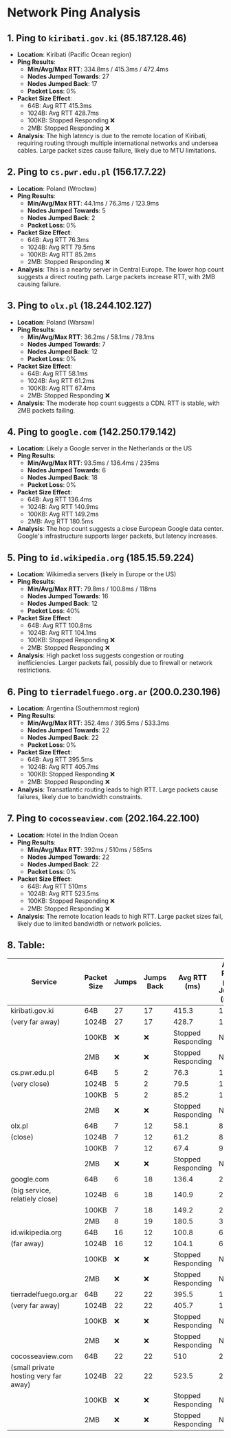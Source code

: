 # Network Ping Analysis

## 1. Ping to `kiribati.gov.ki` (85.187.128.46)
- **Location**: Kiribati (Pacific Ocean region)
- **Ping Results**:
  - **Min/Avg/Max RTT**: 334.8ms / 415.3ms / 472.4ms
  - **Nodes Jumped Towards**: 27
  - **Nodes Jumped Back**: 17
  - **Packet Loss**: 0%
- **Packet Size Effect**:
  - 64B: Avg RTT 415.3ms
  - 1024B: Avg RTT 428.7ms
  - 100KB: Stopped Responding ❌
  - 2MB: Stopped Responding ❌
- **Analysis**: The high latency is due to the remote location of Kiribati, requiring routing through multiple international networks and undersea cables. Large packet sizes cause failure, likely due to MTU limitations.

## 2. Ping to `cs.pwr.edu.pl` (156.17.7.22)
- **Location**: Poland (Wrocław)
- **Ping Results**:
  - **Min/Avg/Max RTT**: 44.1ms / 76.3ms / 123.9ms
  - **Nodes Jumped Towards**: 5
  - **Nodes Jumped Back**: 2
  - **Packet Loss**: 0%
- **Packet Size Effect**:
  - 64B: Avg RTT 76.3ms
  - 1024B: Avg RTT 79.5ms
  - 100KB: Avg RTT 85.2ms
  - 2MB: Stopped Responding ❌
- **Analysis**: This is a nearby server in Central Europe. The lower hop count suggests a direct routing path. Large packets increase RTT, with 2MB causing failure.

## 3. Ping to `olx.pl` (18.244.102.127)
- **Location**: Poland (Warsaw)
- **Ping Results**:
  - **Min/Avg/Max RTT**: 36.2ms / 58.1ms / 78.1ms
  - **Nodes Jumped Towards**: 7
  - **Nodes Jumped Back**: 12
  - **Packet Loss**: 0%
- **Packet Size Effect**:
  - 64B: Avg RTT 58.1ms
  - 1024B: Avg RTT 61.2ms
  - 100KB: Avg RTT 67.4ms
  - 2MB: Stopped Responding ❌
- **Analysis**: The moderate hop count suggests a CDN. RTT is stable, with 2MB packets failing.

## 4. Ping to `google.com` (142.250.179.142)
- **Location**: Likely a Google server in the Netherlands or the US
- **Ping Results**:
  - **Min/Avg/Max RTT**: 93.5ms / 136.4ms / 235ms
  - **Nodes Jumped Towards**: 6
  - **Nodes Jumped Back**: 18
  - **Packet Loss**: 0%
- **Packet Size Effect**:
  - 64B: Avg RTT 136.4ms
  - 1024B: Avg RTT 140.9ms
  - 100KB: Avg RTT 149.2ms
  - 2MB: Avg RTT 180.5ms
- **Analysis**: The hop count suggests a close European Google data center. Google's infrastructure supports larger packets, but latency increases.

## 5. Ping to `id.wikipedia.org` (185.15.59.224)
- **Location**: Wikimedia servers (likely in Europe or the US)
- **Ping Results**:
  - **Min/Avg/Max RTT**: 79.8ms / 100.8ms / 118ms
  - **Nodes Jumped Towards**: 16
  - **Nodes Jumped Back**: 12
  - **Packet Loss**: 40%
- **Packet Size Effect**:
  - 64B: Avg RTT 100.8ms
  - 1024B: Avg RTT 104.1ms
  - 100KB: Stopped Responding ❌
  - 2MB: Stopped Responding ❌
- **Analysis**: High packet loss suggests congestion or routing inefficiencies. Larger packets fail, possibly due to firewall or network restrictions.

## 6. Ping to `tierradelfuego.org.ar` (200.0.230.196)
- **Location**: Argentina (Southernmost region)
- **Ping Results**:
  - **Min/Avg/Max RTT**: 352.4ms / 395.5ms / 533.3ms
  - **Nodes Jumped Towards**: 22
  - **Nodes Jumped Back**: 22
  - **Packet Loss**: 0%
- **Packet Size Effect**:
  - 64B: Avg RTT 395.5ms
  - 1024B: Avg RTT 405.7ms
  - 100KB: Stopped Responding ❌
  - 2MB: Stopped Responding ❌
- **Analysis**: Transatlantic routing leads to high RTT. Large packets cause failures, likely due to bandwidth constraints.

## 7. Ping to `cocosseaview.com` (202.164.22.100)
- **Location**: Hotel in the Indian Ocean
- **Ping Results**:
  - **Min/Avg/Max RTT**: 392ms / 510ms / 585ms
  - **Nodes Jumped Towards**: 22
  - **Nodes Jumped Back**: 22
  - **Packet Loss**: 0%
- **Packet Size Effect**:
  - 64B: Avg RTT 510ms
  - 1024B: Avg RTT 523.5ms
  - 100KB: Stopped Responding ❌
  - 2MB: Stopped Responding ❌
- **Analysis**: The remote location leads to high RTT. Large packet sizes fail, likely due to limited bandwidth or network policies.


## 8. Table:

| Service                     | Packet Size | Jumps | Jumps Back | Avg RTT (ms) | Avg RTT per Jump (ms) |
|-----------------------------|-------------|-------|------------|--------------|-----------------------|
| kiribati.gov.ki             | 64B         | 27    | 17         | 415.3        | 15.4                  |
| (very far away)             | 1024B       | 27    | 17         | 428.7        | 15.9                  |
|                             | 100KB       | ❌    | ❌         | Stopped Responding | N/A            |
|                             | 2MB         | ❌    | ❌         | Stopped Responding | N/A            |
| cs.pwr.edu.pl               | 64B         | 5     | 2          | 76.3         | 15.3                  |
| (very close)                | 1024B       | 5     | 2          | 79.5         | 15.9                  |
|                             | 100KB       | 5     | 2          | 85.2         | 17.0                  |
|                             | 2MB         | ❌    | ❌          | Stopped Responding | N/A            |
| olx.pl                      | 64B         | 7     | 12         | 58.1         | 8.3                   |
| (close)                     | 1024B       | 7     | 12         | 61.2         | 8.7                   |
|                             | 100KB       | 7     | 12         | 67.4         | 9.6                   |
|                             | 2MB         | ❌    | ❌         | Stopped Responding | N/A            |
| google.com                  | 64B         | 6     | 18         | 136.4        | 22.7                  |
| (big service, relatiely close)| 1024B       | 6     | 18         | 140.9        | 23.5                  |
|                             | 100KB       | 7     | 18         | 149.2        | 24.9                  |
|                             | 2MB         | 8     | 19         | 180.5        | 30.1                  |
| id.wikipedia.org            | 64B         | 16    | 12         | 100.8        | 6.3                   |
| (far away)                  | 1024B       | 16    | 12         | 104.1        | 6.5                   |
|                             | 100KB       | ❌    | ❌         | Stopped Responding | N/A            |
|                             | 2MB         | ❌    | ❌         | Stopped Responding | N/A            |
| tierradelfuego.org.ar       | 64B         | 22    | 22         | 395.5        | 18.0                  |
| (very far away)             | 1024B       | 22    | 22         | 405.7        | 18.4                  |
|                             | 100KB       | ❌    | ❌         | Stopped Responding | N/A            |
|                             | 2MB         | ❌    | ❌         | Stopped Responding | N/A            |
| cocosseaview.com            | 64B         | 22    | 22         | 510          | 23.2                  |
| (small private hosting very far away)| 1024B       | 22    | 22         | 523.5        | 23.8                  |
|                             | 100KB       | ❌    | ❌         | Stopped Responding | N/A            |
|                             | 2MB         | ❌    | ❌         | Stopped Responding | N/A            |
